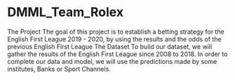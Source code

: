 # DMML_Team_Rolex

The Project
The goal of this project is to establish a betting strategy for the English First League 2019 - 2020, by using the results and the odds of the previous English First League
The Dataset
To build our dataset, we will gather the results of the English First League since 2008 to 2018. In order to complete our data and model, we will use the predictions made by some institutes, Banks or Sport Channels.